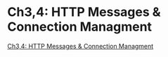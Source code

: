 # Ch3,4: HTTP Messages & Connection Managment

[Ch3,4: HTTP Messages & Connection Managment](https://docs.google.com/document/d/12HixTxCNz4qzpInEcCleWxFnMX-ysFtywYrA86ZNWc0/edit)

